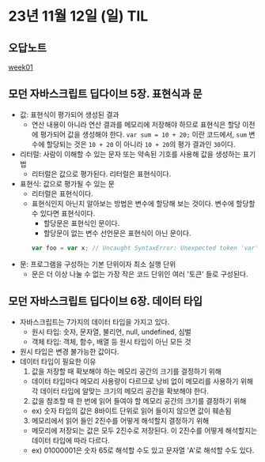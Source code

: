 # 23년 11월 12일 (일) TIL

## 오답노트

[week01](../../curriculum/week01/README.md)

## 모던 자바스크립트 딥다이브 5장. 표현식과 문

- 값: 표현식이 평가되어 생성된 결과
  - 연산 내용이 아니라 연산 결과를 메모리에 저장해야 하므로 표현식은 할당 이전에 평가되어 값을 생성해야 한다. `var sum = 10 + 20;` 이란 코드에서, `sum` 변수에 할당되는 것은 `10 + 20` 이 아니라 `10 + 20`의 평가 결과인 `30`이다.
- 리터럴: 사람이 이해할 수 있는 문자 또는 약속된 기호를 사용해 값을 생성하는 표기법
  - 리터럴은 값으로 평가된다. 리터럴은 표현식이다.
- 표현식: 값으로 평가될 수 있는 문
  - 리터럴은 표현식이다.
  - 표현식인지 아닌지 알아보는 방법은 변수에 할당해 보는 것이다. 변수에 할당할 수 있다면 표현식이다.
    - 할당문은 표현식인 문이다.
    - 할당문이 없는 변수 선언문은 표현식이 아닌 문이다.
    ```js
    var foo = var x; // Uncaught SyntaxError: Unexpected token 'var'
    ```
- 문: 프로그램을 구성하는 기본 단위이자 최소 실행 단위
  - 문은 더 이상 나눌 수 없는 가장 작은 코드 단위인 여러 '토큰' 들로 구성된다.

## 모던 자바스크립트 딥다이브 6장. 데이터 타입

- 자바스크립트는 7가지의 데이터 타입을 가지고 있다.
  - 원시 타입: 숫자, 문자열, 불리언, null, undefined, 심벌
  - 객체 타입: 객체, 함수, 배열 등 원시 타입이 아닌 모든 것
- 원시 타입은 변경 불가능한 값이다.
- 데이터 타입이 필요한 이유
  1. 값을 저장할 때 확보해야 하는 메모리 공간의 크기를 결정하기 위해
  - 데이터 타입마다 메모리 사용량이 다르므로 낭비 없이 메모리를 사용하기 위해 각 데이터 타입에 알맞는 크기의 메모리 공간을 확보해야 한다.
  2. 값을 참조할 때 한 번에 읽어 들여야 할 메모리 공간의 크기를 결정하기 위해
  - ex) 숫자 타입의 값은 8바이트 단위로 읽어 들이지 않으면 값이 훼손됨
  3. 메모리에서 읽어 들인 2진수를 어떻게 해석할지 결정하기 위해
  - 메모리에 저장되는 값은 모두 2진수로 저장된다. 이 2진수를 어떻게 해석할지는 데이터 타입에 따라 다르다.
  - ex) 01000001은 숫자 65로 해석할 수도 있고 문자열 'A'로 해석할 수도 있다.
